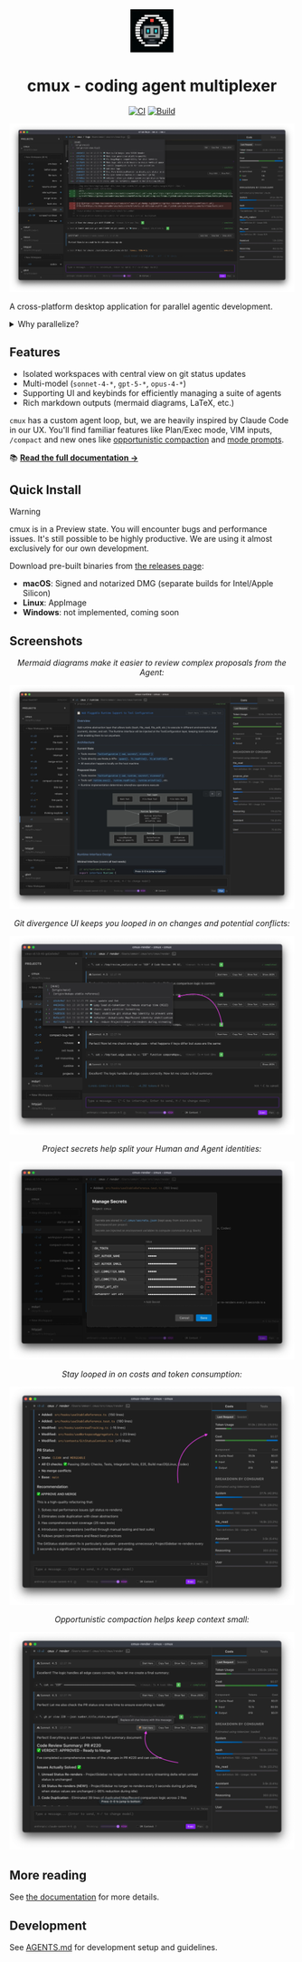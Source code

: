 <div align="center">

<img src="docs/img/logo.webp" alt="cmux logo" width="15%" />

# cmux - coding agent multiplexer

[![CI](https://github.com/coder/cmux/actions/workflows/ci.yml/badge.svg)](https://github.com/coder/cmux/actions/workflows/ci.yml)
[![Build](https://github.com/coder/cmux/actions/workflows/build.yml/badge.svg)](https://github.com/coder/cmux/actions/workflows/build.yml)

</div>

![cmux product screenshot](docs/img/product-hero.webp)

A cross-platform desktop application for parallel agentic development.

<details>
<summary>Why parallelize?</summary>

Here are some specific use cases we enable:

- **Contextual continuity between relevant changes**:
  - e.g. create a workspace for `code-review`, `refactor`, and `new-feature`
- **GPT-5-Pro**: use the slow but powerful GPT-5-Pro for complex issues
  - Run in the background for hours on end
  - The stream will automatically resume after restarts or intermittent connection issues. If the model completes early we will show an indicator.
- **A/B testing**: run multiple workspaces in parallel on the same problem but different approaches,
  abandon the bad ones.
- **Tangent exploration**: launch tangents in `cmux` away from main work

</details>

## Features

- Isolated workspaces with central view on git status updates
- Multi-model (`sonnet-4-*`, `gpt-5-*`, `opus-4-*`)
- Supporting UI and keybinds for efficiently managing a suite of agents
- Rich markdown outputs (mermaid diagrams, LaTeX, etc.)

`cmux` has a custom agent loop, but, we are heavily inspired by Claude Code in our
UX. You'll find familiar features like Plan/Exec mode, VIM inputs, `/compact` and new ones
like [opportunistic compaction](https://cmux.io/context-management.html) and [mode prompts](https://cmux.io/instruction-files.html#mode-prompts).

📚 **[Read the full documentation →](https://cmux.io)**

## Quick Install

> [!WARNING]  
> cmux is in a Preview state. You will encounter bugs and performance issues.
> It's still possible to be highly productive. We are using it almost exclusively for our own development.

Download pre-built binaries from [the releases page](https://github.com/coder/cmux/releases):

- **macOS**: Signed and notarized DMG (separate builds for Intel/Apple Silicon)
- **Linux**: AppImage
- **Windows**: not implemented, coming soon

## Screenshots

<div align="center">
  <p><em>Mermaid diagrams make it easier to review complex proposals from the Agent:</em></p>
  <img src="./docs/img/plan-mermaid.webp" alt="Screenshot of mermaid diagram" />
</div>

<div align="center">
  <p><em>Git divergence UI keeps you looped in on changes and potential conflicts:</em></p>
  <img src="./docs/img/git-status.webp" alt="Screenshot of git status" />
</div>

<div align="center">
  <p><em>Project secrets help split your Human and Agent identities:</em></p>
  <img src="./docs/img/project-secrets.webp" alt="Screenshot of project secrets" />
</div>

<div align="center">
  <p><em>Stay looped in on costs and token consumption:</em></p>
  <img src="./docs/img/costs-tab.webp" alt="Screenshot of costs table" />
</div>

<div align="center">
  <p><em>Opportunistic compaction helps keep context small:</em></p>
  <img src="./docs/img/opportunistic-compaction.webp" alt="Screenshot of opportunistic compaction" />
</div>

## More reading

See [the documentation](https://cmux.io) for more details.

## Development

See [AGENTS.md](./AGENTS.md) for development setup and guidelines.
